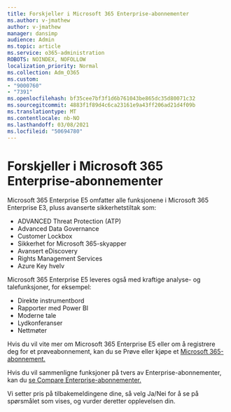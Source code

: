 ```yaml
---
title: Forskjeller i Microsoft 365 Enterprise-abonnementer
ms.author: v-jmathew
author: v-jmathew
manager: dansimp
audience: Admin
ms.topic: article
ms.service: o365-administration
ROBOTS: NOINDEX, NOFOLLOW
localization_priority: Normal
ms.collection: Adm_O365
ms.custom:
- "9000760"
- "7391"
ms.openlocfilehash: bf35cee7bf3f1d6b761043be865dc35d80071c32
ms.sourcegitcommit: 4883f1f89d4c6ca23161e9a43ff206ad21d4f09b
ms.translationtype: MT
ms.contentlocale: nb-NO
ms.lasthandoff: 03/08/2021
ms.locfileid: "50694780"
---
```

# <a name="microsoft-365-enterprise-plan-differences"></a>Forskjeller i Microsoft 365 Enterprise-abonnementer

Microsoft 365 Enterprise E5 omfatter alle funksjonene i Microsoft 365 Enterprise E3, pluss avanserte sikkerhetstiltak som:

- ADVANCED Threat Protection (ATP)
- Advanced Data Governance
- Customer Lockbox
- Sikkerhet for Microsoft 365-skyapper
- Avansert eDiscovery
- Rights Management Services
- Azure Key hvelv

Microsoft 365 Enterprise E5 leveres også med kraftige analyse- og talefunksjoner, for eksempel:

- Direkte instrumentbord
- Rapporter med Power BI
- Moderne tale
- Lydkonferanser
- Nettmøter

Hvis du vil vite mer om Microsoft 365 Enterprise E5 eller om å registrere deg for et prøveabonnement, kan du se Prøve eller kjøpe et [Microsoft 365-abonnement.](https://go.microsoft.com/fwlink/?linkid=2099673)

Hvis du vil sammenligne funksjoner på tvers av Enterprise-abonnementer, kan du [se Compare Enterprise-abonnementer.](https://go.microsoft.com/fwlink/?linkid=2097200)

Vi setter pris på tilbakemeldingene dine, så velg Ja/Nei for å se på spørsmålet som vises, og vurder deretter opplevelsen din.
